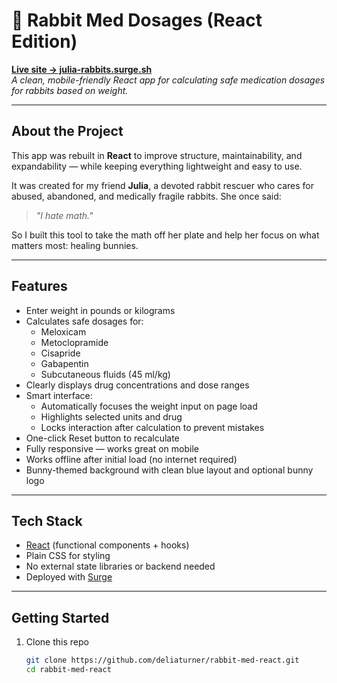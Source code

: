 # 🐰 Rabbit Med Dosages (React Edition)

**[Live site → julia-rabbits.surge.sh](http://julia-rabbits.surge.sh)**  
_A clean, mobile-friendly React app for calculating safe medication dosages for rabbits based on weight._

---

## About the Project

This app was rebuilt in **React** to improve structure, maintainability, and expandability — while keeping everything lightweight and easy to use.

It was created for my friend **Julia**, a devoted rabbit rescuer who cares for abused, abandoned, and medically fragile rabbits. She once said:

> *"I hate math."*

So I built this tool to take the math off her plate and help her focus on what matters most: healing bunnies.

---

## Features

- Enter weight in pounds or kilograms
- Calculates safe dosages for:
  - Meloxicam  
  - Metoclopramide  
  - Cisapride  
  - Gabapentin  
  - Subcutaneous fluids (45 ml/kg)
- Clearly displays drug concentrations and dose ranges
- Smart interface:
  - Automatically focuses the weight input on page load
  - Highlights selected units and drug
  - Locks interaction after calculation to prevent mistakes
- One-click Reset button to recalculate
- Fully responsive — works great on mobile
- Works offline after initial load (no internet required)
- Bunny-themed background with clean blue layout and optional bunny logo

---

## Tech Stack

- [React](https://reactjs.org/) (functional components + hooks)
- Plain CSS for styling
- No external state libraries or backend needed
- Deployed with [Surge](https://surge.sh)

---

## Getting Started

1. Clone this repo  
   ```bash
   git clone https://github.com/deliaturner/rabbit-med-react.git
   cd rabbit-med-react